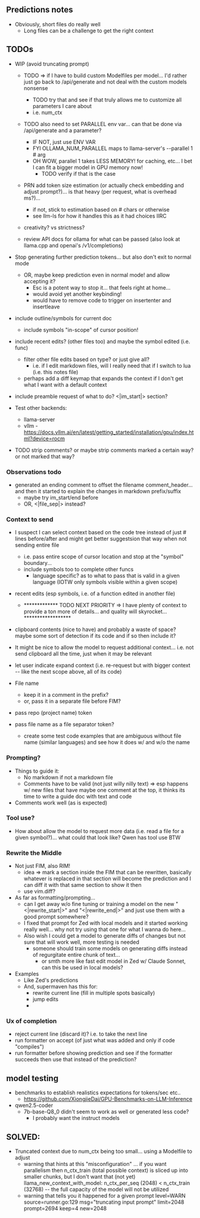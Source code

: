 ## Predictions notes

- Obviously, short files do really well
    - Long files can be a challenge to get the right context

## TODOs

- WIP (avoid truncating prompt)
    - TODO => if I have to build custom Modelfiles per model... I'd rather just go back to /api/generate and not deal with the custom models nonsense
        - TODO try that and see if that truly allows me to customize all parameters I care about
        - i.e. num_ctx
    - TODO also need to set PARALLEL env var... can that be done via /api/generate and a parameter?
        - IF NOT, just use ENV VAR
        - FYI OLLAMA_NUM_PARALLEL maps to llama-server's --parallel 1  # arg
        - OH WOW, parallel 1 takes LESS MEMORY! for caching, etc... I bet I can fit a bigger model in GPU memory now!
            - TODO verify if that is the case
    - PRN add token size estimation (or actually check embedding and adjust prompt?)... is that heavy (per request, what is overhead ms?)...
        - if not, stick to estimation based on # chars or otherwise
        - see llm-ls for how it handles this as it had choices IIRC


    - creativity? vs strictness?
    - review API docs for ollama for what can be passed (also look at llama.cpp and openai's /v1/completions)
- Stop generating further prediction tokens... but also don't exit to normal mode
    - OR, maybe keep prediction even in normal mode! and allow accepting it?
        - Esc is a potent way to stop it... that feels right at home...
        - would avoid yet another keybinding!
        - would have to remove code to trigger on insertenter and insertleave

- include outline/symbols for current doc
    - include symbols "in-scope" of cursor position!
- include recent edits? (other files too) and maybe the symbol edited (i.e. func)
    - filter other file edits based on type? or just give all?
        - i.e. if I edit markdown files, will I really need that if I switch to lua (i.e. this notes file)
    - perhaps add a diff keymap that expands the context if I don't get what I want with a default context
- include preamble request of what to do? <|im_start|> section?
- Test other backends:
    - llama-server
    - vllm - https://docs.vllm.ai/en/latest/getting_started/installation/gpu/index.html?device=rocm

- TODO strip comments? or maybe strip comments marked a certain way? or not marked that way?
### Observations todo
- generated an ending comment to offset the filename comment_header... and then it started to explain the changes in markdown prefix/suffix
    - maybe try im_start/end before
    - OR, <|file_sep|> instead?



### Context to send

- I suspect I can select context based on the code tree instead of just # lines before/after and might get better suggestsion that way when not sending entire file
    - i.e. pass entire scope of cursor location and stop at the "symbol" boundary...
    - include symbols too to complete other funcs
        - language specific? as to what to pass that is valid in a given language (IOTW only symbols visible within a given scope)
- recent edits (esp symbols, i.e. of a function edited in another file)

    - ************* TODO NEXT PRIORITY => I have plenty of context to provide a ton more of details... and quality will skyrocket... ******************

- clipboard contents (nice to have) and probably a waste of space? maybe some sort of detection if its code and if so then include it?
- It might be nice to allow the model to request additional context... i.e. not send clipboard all the time, just when it may be relevant
- let user indicate expand context (i.e. re-request but with bigger context -- like the next scope above, all of its code)
- File name
    - keep it in a comment in the prefix?
    - or, pass it in a separate file before FIM?
- pass repo (project name) token
- pass file name as a file separator token?
    - create some test code examples that are ambiguous without file name (similar languages) and see how it does w/ and w/o the name

### Prompting?

- Things to guide it:
    - No markdown if not a markdown file
    - Comments have to be valid (not just willy nilly text) =>  esp happens w/ new files that have maybe one comment at the top, it thinks its time to write a guide doc with text and code
- Comments work well (as is expected)

### Tool use?

- How about allow the model to request more data (i.e. read a file for a given symbol?)... what could that look like? Qwen has tool use BTW

### Rewrite the Middle

- Not just FIM, also RIM!
    - idea => mark a section inside the FIM that can be rewritten, basically whatever is replaced in that section will become the prediction and I can diff it with that same section to show it then
    - use vim.diff?
- As far as formatting/prompting...
    - can I get away w/o fine tuning or training a model on the new "<|rewrite_start|>" and "<|rewrite_end|>" and just use them with a good prompt somewhere?
    - I fixed that prompt for Zed with local models and it started working really well... why not try using that one for what I wanna do here...
    - Also wish I could get a model to generate diffs of changes but not sure that will work well, more testing is needed
        - someone should train some models on generating diffs instead of regurgitate entire chunk of text...
            - or smth more like fast edit model in Zed w/ Claude Sonnet, can this be used in local models?
- Examples
    - Like Zed's predictions
    - And, supermaven has this for:
        - rewrite current line (fill in multiple spots basically)
        - jump edits
        -

### Ux of completion

- reject current line (discard it)? i.e. to take the next line
- run formatter on accept (of just what was added and only if code "compiles")
- run formatter before showing prediction and see if the formatter succeeds then use that instead of the prediction?


## model testing

- benchmarks to establish realistics expectations for tokens/sec etc..
    - https://github.com/XiongjieDai/GPU-Benchmarks-on-LLM-Inference
- qwen2.5-coder
    - 7b-base-Q8_0 didn't seem to work as well or generated less code?
        - I probably want the instruct models

## SOLVED:

- Truncated context due to num_ctx being too small... using a Modelfile to adjust
    - warning that hints at this "misconfiguration" ... if you want parallelism then n_ctx_train (total possible context) is sliced up into smaller chunks, but I don't want that (not yet)
        llama_new_context_with_model: n_ctx_per_seq (2048) < n_ctx_train (32768) -- the full capacity of the model will not be utilized
    - warning that tells you it happened for a given prompt
        level=WARN source=runner.go:129 msg="truncating input prompt" limit=2048 prompt=2694 keep=4 new=2048

